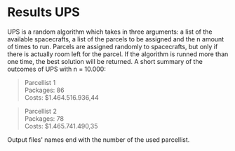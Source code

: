 # Results UPS

UPS is a random algorithm which takes in three arguments: a list of the available spacecrafts, a list of the parcels to be assigned and the n amount of times to run. Parcels are assigned randomly to spacecrafts, but only if there is actually room left for the parcel. If the algorithm is runned more than one time, the best solution will be returned. A short summary of the outcomes of UPS with n = 10.000:

> Parcellist 1 \
> Packages: 86\
> Costs: $1.464.516.936,44

> Parcellist 2 \
> Packages: 78\
> Costs: $1.465.741.490,35

Output files' names end with the number of the used parcellist.

